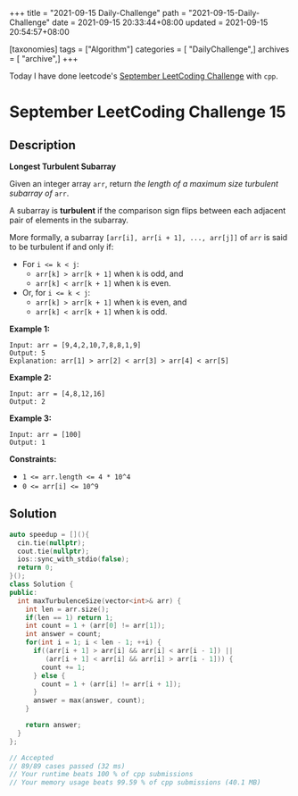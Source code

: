 +++
title = "2021-09-15 Daily-Challenge"
path = "2021-09-15-Daily-Challenge"
date = 2021-09-15 20:33:44+08:00
updated = 2021-09-15 20:54:57+08:00

[taxonomies]
tags = ["Algorithm"]
categories = [ "DailyChallenge",]
archives = [ "archive",]
+++

Today I have done leetcode's [September LeetCoding Challenge](https://leetcode.com/explore/challenge/card/september-leetcoding-challenge-2021/638/week-3-september-15th-september-21st/3976/) with `cpp`.

<!-- more -->

# September LeetCoding Challenge 15

## Description

**Longest Turbulent Subarray**

Given an integer array `arr`, return *the length of a maximum size turbulent subarray of* `arr`.

A subarray is **turbulent** if the comparison sign flips between each adjacent pair of elements in the subarray.

More formally, a subarray `[arr[i], arr[i + 1], ..., arr[j]]` of `arr` is said to be turbulent if and only if:

- For `i <= k < j`:
  - `arr[k] > arr[k + 1]` when `k` is odd, and
  - `arr[k] < arr[k + 1]` when `k` is even.
- Or, for `i <= k < j`:
  - `arr[k] > arr[k + 1]` when `k` is even, and
  - `arr[k] < arr[k + 1]` when `k` is odd.

**Example 1:**

```
Input: arr = [9,4,2,10,7,8,8,1,9]
Output: 5
Explanation: arr[1] > arr[2] < arr[3] > arr[4] < arr[5]
```

**Example 2:**

```
Input: arr = [4,8,12,16]
Output: 2
```

**Example 3:**

```
Input: arr = [100]
Output: 1
```

 

**Constraints:**

- `1 <= arr.length <= 4 * 10^4`
- `0 <= arr[i] <= 10^9`

## Solution

``` cpp
auto speedup = [](){
  cin.tie(nullptr);
  cout.tie(nullptr);
  ios::sync_with_stdio(false);
  return 0;
}();
class Solution {
public:
  int maxTurbulenceSize(vector<int>& arr) {
    int len = arr.size();
    if(len == 1) return 1;
    int count = 1 + (arr[0] != arr[1]);
    int answer = count;
    for(int i = 1; i < len - 1; ++i) {
      if((arr[i + 1] > arr[i] && arr[i] < arr[i - 1]) ||
         (arr[i + 1] < arr[i] && arr[i] > arr[i - 1])) {
        count += 1;
      } else {
        count = 1 + (arr[i] != arr[i + 1]);
      }
      answer = max(answer, count);
    }

    return answer;
  }
};

// Accepted
// 89/89 cases passed (32 ms)
// Your runtime beats 100 % of cpp submissions
// Your memory usage beats 99.59 % of cpp submissions (40.1 MB)
```
